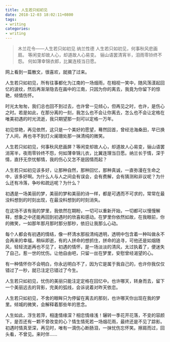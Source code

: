 ```yaml
---
title: 人生若只如初见
date: 2018-12-03 18:02:11+0800
tags:
- writing
categories:
- writing
---
```


> 木兰花令——人生若只如初见
> 纳兰性德
> 人生若只如初见，何事秋风悲画扇。
> 等闲变却故人心，却道故人心易变。
> 骊山语罢清宵半，泪雨零铃终不怨。
> 何如薄幸锦衣郎，比翼连枝当日愿。

<!--more-->

网上看到一篇散文，很喜欢，就摘了过来。

人生若只如初见，所有往事都化为江南的一场烟雨，在相视一笑中，随风荡漾起回忆的波纹，然后再渐渐隐去在画中的江南，只因为你的离去，我竟为你留下的惊艳，倾情伤怀。

时光太匆匆，我们总也回不到过去，也许曾一见倾心，但再见之时，也许，是伤心之时。若是如此，在那分离的一刻，我怎么也不会让你离去，怎么也不会让定格在唯美初遇的时光流逝，我只期望那一刻可以定格一万年。

初见惊艳，再见依然，这只是一个美好的愿望，蓦然回首，曾经沧海桑田，早已换了人间，再也寻不到灯火阑珊处那一抹清纯的微笑。

人生若只如初见，何事秋风悲画屏？等闲变却故人心，却道故人心易变，骊山语罢消宵半，夜雨零铃终不怨，何如薄幸锦儿衣，比翼连理当日愿。纳兰长于情，深于情，直抒无奈忧郁情，我的伤心又怎不是因情而起？

人生若只如初见该多好，让那种自然，那种回忆，那种真诚，一直弥漫在生命之中，该多好啊。为什么人与人之间会有误会，会有费解，会有猜测和非议呢？为什么还有冷落，争吵和疏远呢？为什么？

初遇是一场美丽的梦，美丽的梦和美丽的诗一样，都是可遇而不可求的，常常在最没料想到的时刻出现，在最没料想到的时刻消失。

在这场不该有我的梦里，我依然在期盼，一切可以重新开始，一切都可以慢慢解释，想象之中还能再回到初遇时的欣喜和感动。在梦里你依然如故，在我眼前，你的微笑，一如那年那月那时那分那秒，依旧让我那么心动。

每个人都会有初遇的情结，像一杯清水那般清纯透明，透明中包含着一种叫做永不会再来的幸福，稍纵即逝，有的人拼命的想抓住，拼命的追寻，可他还是如烟随风，轻轻流逝再也不见了，初遇的情怀，是一场淡淡的清风，太过执着了，便迷失了自己，惹一世的忧伤。让他自由吧，只留一丝在梦里，安慰曾经渴望的心。

有一种情怀你不会明白，你永远明白不了，因为它是属于我自己的，也许你我仅仅错过了一秒，就已注定已错过了今生。

人生若只如初见，忧伤的美丽只能注定定格在回忆中。也许哪天，转身而去，留下一个美丽远去的背影，完美的弧线，会诉说着对昨天依恋。

人生若只如初见，不舍的眼眸只为停留在离去的那刻，也许哪天你出现在我的梦里。倾城的微笑，会解释着那些年的思念。

人生如此，浮生若萍，相逢情缘深？相恋情缘浅！辗转一季花开花落，不变的容颜下，是否还有一颗不曾改变的心？情生情死若一场烟花雨，最终还是不见了踪影。初遇时情真至深，再见时，唯有一滴伤心断肠泪，一抹忧伤忘怀笑。擦肩而过，回头看，不曾见。来时伴……

